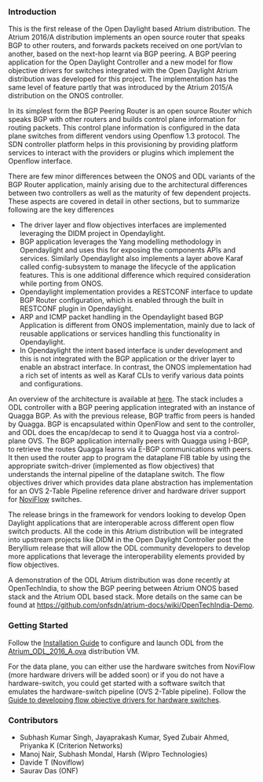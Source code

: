 ### Introduction

This is the first release of the Open Daylight based Atrium distribution. The Atrium 2016/A distribution implements an open source router that speaks BGP to other routers, and forwards packets received on one port/vlan to another, based on the next-hop learnt via BGP peering. A BGP peering application for the Open Daylight Controller and a new model for flow objective drivers for switches integrated with the Open Daylight Atrium distribution was developed for this project. The implementation has the same level of feature partly that was introduced by the Atrium 2015/A distribution on the ONOS controller.

In its simplest form the BGP Peering Router is an open source Router which speaks BGP with other routers and builds control plane information for routing packets. This control plane information is configured in the data plane switches from different vendors using Openflow 1.3 protocol. The SDN controller platform helps in this provisioning by providing platform services to interact with the providers or plugins which implement the Openflow interface. 

There are few minor differences between the ONOS and ODL variants of the BGP Router application, mainly arising due to the architectural differences between two controllers as well as the maturity of few dependent projects. These aspects are covered in detail in other sections, but to summarize following are the key differences  

* The driver layer and flow objectives interfaces are implemented leveraging the DIDM project in Opendaylight. 
* BGP application leverages the Yang modelling methodology in Opendaylight and uses this for exposing the components APIs and services. Similarly Opendaylight also implements a layer above Karaf called config-subsystem to manage the lifecycle of the application features. This is one additional difference which required consideration while porting from ONOS. 
* Opendaylight implementation provides a RESTCONF interface to update BGP Router configuration, which is enabled through the built in RESTCONF plugin in Opendaylight. 
* ARP and ICMP packet handling in the Opendaylight based BGP Application is different from ONOS implementation, mainly due to lack of reusable applications or services handling this functionality in Opendaylight.  
* In Opendaylight the intent based interface is under development and this is not integrated with the BGP application or the driver layer to enable an abstract interface. In contrast, the ONOS implementation had a rich set of intents as well as Karaf CLIs to verify various data points and configurations. 


An overview of the architecture is available at [here](https://github.com/onfsdn/atrium-docs/wiki/ODL-Based-Atrium-Router-16A-Architecture). The stack includes a ODL controller with a BGP peering application integrated with an instance of Quagga BGP. As with the previous release, BGP traffic from peers is handed by Quagga. BGP is encapsulated within OpenFlow and sent to the controller, and ODL does the encap/decap to send it to Quagga host via a control-plane OVS. The BGP application internally peers with Quagga using I-BGP, to retrieve the routes Quagga learns via E-BGP communications with peers. It then used the router app to program the dataplane FIB table by using the appropriate switch-driver (implemented as flow objectives) that understands the internal pipeline of the dataplane switch. The flow objectives driver which provides data plane abstraction has implementation for an OVS 2-Table Pipeline reference driver and hardware driver support for [NoviFlow](http://noviflow.com/products/noviswitch/) switches.

The release brings in the framework for vendors looking to develop Open Daylight applications that are interoperable across different open flow switch products. All the code in this Atrium distribution will be integrated into upstream projects like DIDM in the Open Daylight Controller post the Beryllium release that will allow the ODL community developers to develop more applications that leverage the interoperability elements provided by flow objectives.

A demonstration of the ODL Atrium distribution was done recently at OpenTechIndia, to show the BGP peering between Atrium ONOS based stack and the Atrium ODL based stack. More details on the same can be found at https://github.com/onfsdn/atrium-docs/wiki/OpenTechIndia-Demo.

### Getting Started

Follow the [Installation Guide](https://github.com/onfsdn/atrium-docs/wiki/Installation-Guide-ODL-Based-Router-16A) to configure and launch ODL from the [Atrium_ODL_2016_A.ova](https://github.com/onfsdn/atrium-docs/wiki) distribution VM.

For the data plane, you can either use the hardware switches from NoviFlow (more hardware drivers will be added soon) or if you do not have a hardware-switch, you could get started with a software switch that emulates the hardware-switch pipeline (OVS 2-Table pipeline). Follow the [Guide to developing flow objective drivers for hardware switches](https://github.com/onfsdn/atrium-docs/wiki/Driver-Development-ODL-Based-Router-16A).

### Contributors
* Subhash Kumar Singh, Jayaprakash Kumar, Syed Zubair Ahmed, Priyanka K (Criterion Networks)
* Manoj Nair, Subhash Mondal, Harsh (Wipro Technologies)
* Davide T (Noviflow)
* Saurav Das (ONF)